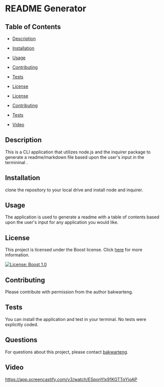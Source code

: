 
# README Generator


## Table of Contents
- [Description](#description)
- [Installation](#installation)
- [Usage](#usage)
- [Contributing](#Contributing)
- [Tests](#Tests)
- [License](#License)

- [License](#license)
- [Contributing](#contributing)
- [Tests](#tests)
- [Video](#video)

## Description
This is a CLI application that utilizes node.js and the inquirer package to generate a readme/markdown file based upon the user's input in the termininal .

## Installation
clone the repository to your local drive and install node and inquirer.

## Usage
The application is used to generate a readme with a table of contents based upon the user's input for any application you would like.

## License
This project is licensed under the Boost license. Click [here](https://www.boost.org/users/license.html) for more information.

[![License: Boost 1.0](https://img.shields.io/badge/License-Boost_1.0-lightblue.svg)](https://www.boost.org/LICENSE_1_0.txt)

## Contributing
Please contribute with permission from the author bakwarteng. 

## Tests
You can install the application and test in your terminal. No tests were explicitly coded.

## Questions
For questions about this project, please contact [bakwarteng](https://github.com/bakwarteng).
## Video
https://app.screencastify.com/v3/watch/ESponYlx91KGTTqYjoAP
